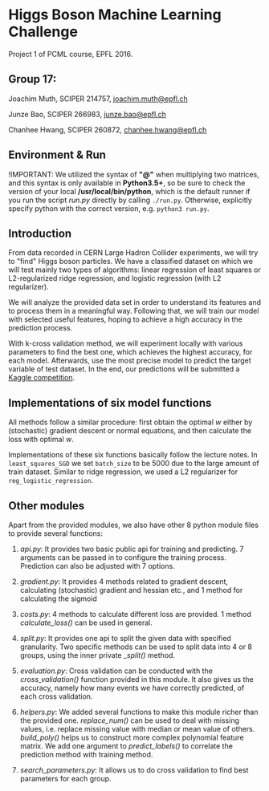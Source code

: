 # Higgs Boson Machine Learning Challenge
Project 1 of PCML course, EPFL 2016.

## Group 17:

Joachim Muth, SCIPER 214757, joachim.muth@epfl.ch

Junze Bao, SCIPER 266983, junze.bao@epfl.ch

Chanhee Hwang, SCIPER 260872, chanhee.hwang@epfl.ch


## Environment & Run
!IMPORTANT: We utilized the syntax of **"@"** when multiplying two matrices, and this syntax is only available in **Python3.5+**, so be sure to check the version of your local **/usr/local/bin/python**, which is the default runner if you run the script *run.py* directly by calling `./run.py`. Otherwise, explicitly specify python with the correct version, e.g. `python3 run.py`.


## Introduction

From data recorded in CERN Large Hadron Collider experiments, we will try to "find" Higgs boson particles. We have a classified dataset on which we will test mainly two types of algorithms: linear regression of  least squares or L2-regularized ridge regression, and logistic regression (with L2 regularizer).

We will analyze the provided data set in order to understand its features and to process them in a meaningful way. Following that, we will train our model with selected useful features, hoping to achieve a high accuracy in the prediction process.

With k-cross validation method, we will experiment locally with various parameters to find the best one, which achieves the highest accuracy, for each model. Afterwards, use the most precise model to predict the target variable of test dataset. In the end, our predictions will be submitted a [Kaggle competition](https://inclass.kaggle.com/c/epfml-project-1).

## Implementations of six model functions
All methods follow a similar procedure: first obtain the optimal *w* either by (stochastic) gradient descent or normal equations, and then calculate the loss with optimal *w*.

Implementations of these six functions basically follow the lecture notes. In `least_squares_SGD` we set `batch_size` to be 5000 due to the large amount of train dataset. Similar to ridge regression, we used a L2 regularizer for `reg_logistic_regression`.


## Other modules
Apart from the provided modules, we also have other 8 python module files to provide several functions:

1. *api.py*: It provides two basic public api for training and predicting. 7 arguments can be passed in to configure the training process. Prediction can also be adjusted with 7 options.

2. *gradient.py*: It provides 4 methods related to gradient descent, calculating (stochastic) gradient and hessian etc., and 1 method for calculating the sigmoid

3. *costs.py*: 4 methods to calculate different loss are provided. 1 method *calculate_loss()* can be used in general.

4. *split.py*: It provides one api to split the given data with specified granularity. Two specific methods can be used to split data into 4 or 8 groups, using the inner private *_split()* method.

5. *evaluation.py*: Cross validation can be conducted with the *cross_validation()* function provided in this module. It also gives us the accuracy, namely how many events we have correctly predicted, of each cross validation.

6. *helpers.py*: We added several functions to make this module richer than the provided one. *replace_num()* can be used to deal with missing values, i.e. replace missing value with median or mean value of others. *build_poly()* helps us to construct more complex polynomial feature matrix. We add one argument to *predict_labels()* to correlate the prediction method with training method.

7. *search_parameters.py*: It allows us to do cross validation to find best parameters for each group.
